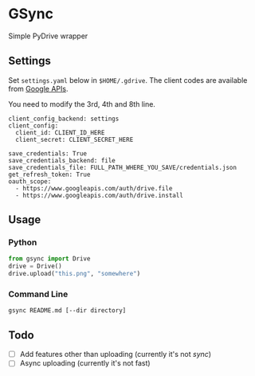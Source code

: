 # GSync

Simple PyDrive wrapper

## Settings

Set `settings.yaml` below in `$HOME/.gdrive`. The client codes are available from [Google APIs](https://console.developers.google.com/apis/).

You need to modify the 3rd, 4th and 8th line.

```
client_config_backend: settings
client_config:
  client_id: CLIENT_ID_HERE
  client_secret: CLIENT_SECRET_HERE

save_credentials: True
save_credentials_backend: file
save_credentials_file: FULL_PATH_WHERE_YOU_SAVE/credentials.json
get_refresh_token: True
oauth_scope:
  - https://www.googleapis.com/auth/drive.file
  - https://www.googleapis.com/auth/drive.install
```

## Usage

### Python

```python
from gsync import Drive
drive = Drive()
drive.upload("this.png", "somewhere")
```

### Command Line

```shell
gsync README.md [--dir directory]
```

## Todo

- [ ] Add features other than uploading (currently it's not *sync*)
- [ ] Async uploading (currently it's not fast)
